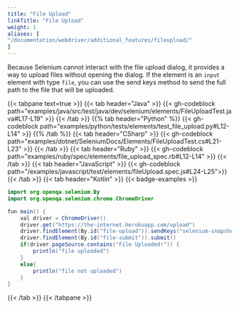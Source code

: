 ```yaml
---
title: "File Upload"
linkTitle: "File Upload"
weight: 1
aliases: [
"/documentation/webdriver/additional_features/fileupload/"
]
---
```


Because Selenium cannot interact with the file upload dialog, it provides a way
to upload files without opening the dialog. If the element is an `input` element with type `file`, 
you can use the send keys method to send the full path to the file that will be uploaded.

{{< tabpane text=true >}}
{{< tab header="Java" >}}
{{< gh-codeblock path="examples/java/src/test/java/dev/selenium/elements/FileUploadTest.java#L17-L19" >}}
{{< /tab >}}
{{% tab header="Python" %}}
{{< gh-codeblock path="examples/python/tests/elements/test_file_upload.py#L12-L14" >}}
{{% /tab %}}
{{< tab header="CSharp" >}}
{{< gh-codeblock path="examples/dotnet/SeleniumDocs/Elements/FileUploadTest.cs#L21-L23" >}}
{{< /tab >}}
{{< tab header="Ruby" >}}
{{< gh-codeblock path="examples/ruby/spec/elements/file_upload_spec.rb#L12-L14" >}}
{{< /tab >}}
{{< tab header="JavaScript" >}}
{{< gh-codeblock path="/examples/javascript/test/elements/fileUpload.spec.js#L24-L25">}}
{{< /tab >}}
{{< tab header="Kotlin" >}}
{{< badge-examples >}}
```java
import org.openqa.selenium.By
import org.openqa.selenium.chrome.ChromeDriver

fun main() {
    val driver = ChromeDriver()
    driver.get("https://the-internet.herokuapp.com/upload")
    driver.findElement(By.id("file-upload")).sendKeys("selenium-snapshot.jpg")
    driver.findElement(By.id("file-submit")).submit()
    if(driver.pageSource.contains("File Uploaded!")) {
        println("file uploaded")
    }
    else{
        println("file not uploaded")
    }
}
```
{{< /tab >}}
{{< /tabpane >}}
